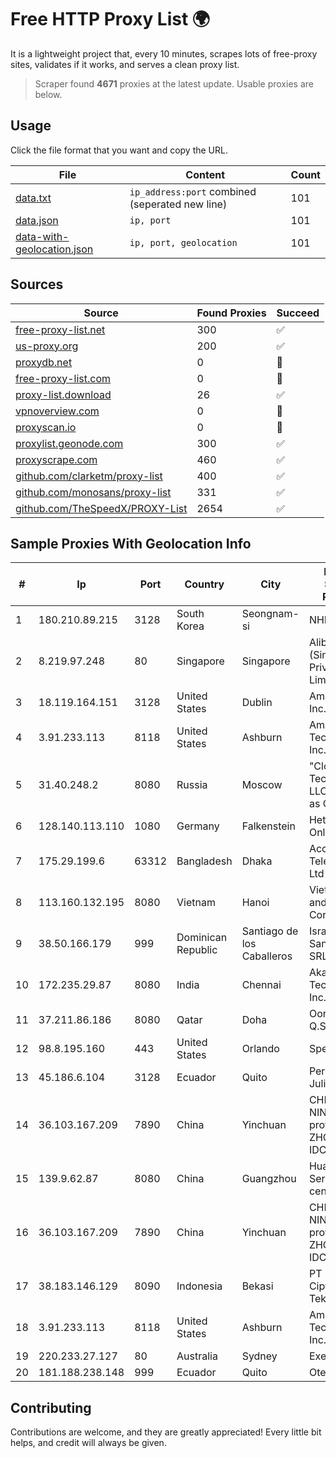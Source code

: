 
# Free HTTP Proxy List 🌍

It is a lightweight project that, every 10 minutes, scrapes lots of free-proxy sites, validates if it works, and serves a clean proxy list.


> Scraper found **4671** proxies at the latest update. Usable proxies are below.

## Usage

Click the file format that you want and copy the URL.


|File|Content|Count|
|----|-------|-----|
|[data.txt](https://raw.githubusercontent.com/themiralay/Proxy-List-World/master/data.txt)|`ip_address:port` combined (seperated new line)|101|
|[data.json](https://raw.githubusercontent.com/themiralay/Proxy-List-World/master/data.json)|`ip, port`|101|
|[data-with-geolocation.json](https://raw.githubusercontent.com/themiralay/Proxy-List-World/master/data-with-geolocation.json)|`ip, port, geolocation`|101|

## Sources

|Source|Found Proxies|Succeed|
|------|-------------|-------|
|[free-proxy-list.net](https://free-proxy-list.net)|300|✅|
|[us-proxy.org](https://www.us-proxy.org)|200|✅|
|[proxydb.net](http://proxydb.net)|0|🚫|
|[free-proxy-list.com](https://free-proxy-list.com/?page=&port=&type%5B%5D=http&type%5B%5D=https&up_time=0&search=Search)|0|🚫|
|[proxy-list.download](https://www.proxy-list.download/HTTP)|26|✅|
|[vpnoverview.com](https://vpnoverview.com/privacy/anonymous-browsing/free-proxy-servers)|0|🚫|
|[proxyscan.io](https://www.proxyscan.io)|0|🚫|
|[proxylist.geonode.com](https://proxylist.geonode.com/api/proxy-list?limit=300&page=1&sort_by=lastChecked&sort_type=desc&protocols=http,https)|300|✅|
|[proxyscrape.com](https://api.proxyscrape.com/v2/?request=displayproxies&protocol=http&timeout=10000&country=all&ssl=all&anonymity=all)|460|✅|
|[github.com/clarketm/proxy-list](https://raw.githubusercontent.com/clarketm/proxy-list/master/proxy-list-raw.txt)|400|✅|
|[github.com/monosans/proxy-list](https://raw.githubusercontent.com/monosans/proxy-list/main/proxies/http.txt)|331|✅|
|[github.com/TheSpeedX/PROXY-List](https://raw.githubusercontent.com/TheSpeedX/PROXY-List/master/http.txt)|2654|✅|


## Sample Proxies With Geolocation Info

|#|Ip|Port|Country|City|Internet Service Provider|
|-|--|----|-------|----|-------------------------|
|1|180.210.89.215|3128|South Korea|Seongnam-si|NHNCLOUD|
|2|8.219.97.248|80|Singapore|Singapore|Alibaba Cloud (Singapore) Private Limited|
|3|18.119.164.151|3128|United States|Dublin|Amazon.com, Inc.|
|4|3.91.233.113|8118|United States|Ashburn|Amazon Technologies Inc.|
|5|31.40.248.2|8080|Russia|Moscow|"Cloud Technologies" LLC trading as Cloud.ru|
|6|128.140.113.110|1080|Germany|Falkenstein|Hetzner Online GmbH|
|7|175.29.199.6|63312|Bangladesh|Dhaka|Access Telecom (BD) Ltd|
|8|113.160.132.195|8080|Vietnam|Hanoi|VietNam Post and Telecom Corporation|
|9|38.50.166.179|999|Dominican Republic|Santiago de los Caballeros|Israel De Los Santos Wifi SRL|
|10|172.235.29.87|8080|India|Chennai|Akamai Technologies, Inc.|
|11|37.211.86.186|8080|Qatar|Doha|Ooredoo Q.S.C|
|12|98.8.195.160|443|United States|Orlando|Spectrum|
|13|45.186.6.104|3128|Ecuador|Quito|Perez Tito Julio Cesar|
|14|36.103.167.209|7890|China|Yinchuan|CHINANET NINGXIA province ZHONGWEI IDC network|
|15|139.9.62.87|8080|China|Guangzhou|Huawei Cloud Service data center|
|16|36.103.167.209|7890|China|Yinchuan|CHINANET NINGXIA province ZHONGWEI IDC network|
|17|38.183.146.129|8090|Indonesia|Bekasi|PT Ikhlas Cipta Teknologi|
|18|3.91.233.113|8118|United States|Ashburn|Amazon Technologies Inc.|
|19|220.233.27.127|80|Australia|Sydney|Exetel Pty Ltd|
|20|181.188.238.148|999|Ecuador|Quito|Otecel S.A.|



## Contributing

Contributions are welcome, and they are greatly appreciated! Every
little bit helps, and credit will always be given.

